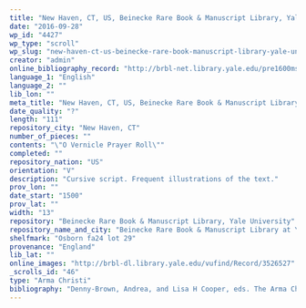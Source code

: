 ```yaml
---
title: "New Haven, CT, US, Beinecke Rare Book & Manuscript Library, Yale University, Osborn fa24 lot 29"
date: "2016-09-28"
wp_id: "4427"
wp_type: "scroll"
wp_slug: "new-haven-ct-us-beinecke-rare-book-manuscript-library-yale-university-osborn-fa24-lot-29"
creator: "admin"
online_bibliography_record: "http://brbl-net.library.yale.edu/pre1600ms/docs/pre1600.osborn.fa24.htm"
language_1: "English"
language_2: ""
lib_lon: ""
meta_title: "New Haven, CT, US, Beinecke Rare Book & Manuscript Library, Yale University, Osborn fa24 lot 29"
date_quality: "?"
length: "111"
repository_city: "New Haven, CT"
number_of_pieces: ""
contents: "\"O Vernicle Prayer Roll\""
completed: ""
repository_nation: "US"
orientation: "V"
description: "Cursive script. Frequent illustrations of the text."
prov_lon: ""
date_start: "1500"
prov_lat: ""
width: "13"
repository: "Beinecke Rare Book & Manuscript Library, Yale University"
repository_name_and_city: "Beinecke Rare Book & Manuscript Library at Yale University, New Haven CT US"
shelfmark: "Osborn fa24 lot 29"
provenance: "England"
lib_lat: ""
online_images: "http://brbl-dl.library.yale.edu/vufind/Record/3526527"
_scrolls_id: "46"
type: "Arma Christi"
bibliography: "Denny-Brown, Andrea, and Lisa H Cooper, eds. The Arma Christi in Medieval and Early Modern Material Culture: With a Critical Edition of “O Vernicle.” Ashgate Publishing Company, 2014.<br/> Edsall, Mary Agnes. “Arma Christi Rolls or Textual Amulets?: The Narrow Roll Format Manuscripts of ‘O Vernicle.’” Magic,Ritual, and Witchcraft 9, no. 2 (2014): 178–209."
---
```



